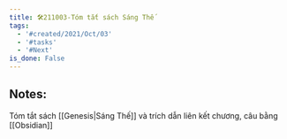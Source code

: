 ```yaml
---
title: 🛠️211003-Tóm tắt sách Sáng Thế
tags:
  - '#created/2021/Oct/03'
  - '#tasks'
  - '#Next'
is_done: False
---
```


## Notes:
Tóm tắt sách [[Genesis|Sáng Thế]] và trích dẫn liên kết chương, câu bằng [[Obsidian]]